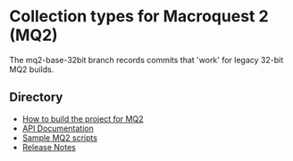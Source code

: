 Collection types for Macroquest 2 (MQ2)
=======================================

The mq2-base-32bit branch records commits that 'work' for legacy 32-bit MQ2 builds.

## Directory

* [How to build the project for MQ2](https://github.com/TypePun/MQ2Collections/blob/master/docs/BUILD-NOTES-FOR-MQ2.md)
* [API Documentation](https://github.com/TypePun/MQ2Collections/wiki)
* [Sample MQ2 scripts](https://github.com/TypePun/MQ2Collections/tree/master/macros)
* [Release Notes](https://github.com/TypePun/MQ2Collections/blob/master/docs/RELEASE-NOTES.md)




